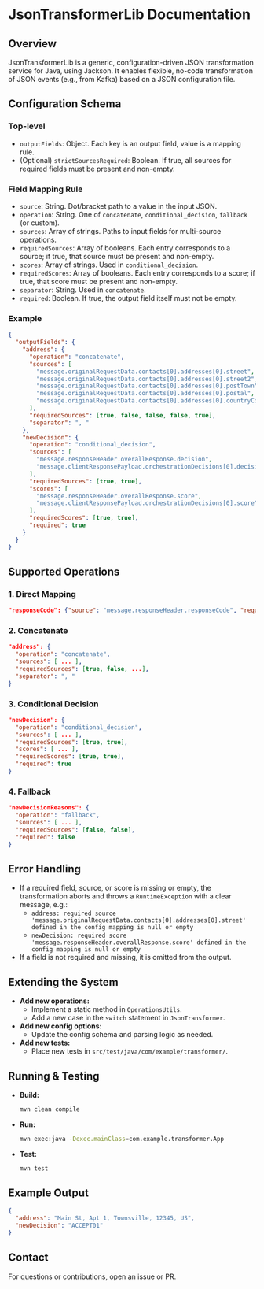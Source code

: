 # JsonTransformerLib Documentation

## Overview
JsonTransformerLib is a generic, configuration-driven JSON transformation service for Java, using Jackson. It enables flexible, no-code transformation of JSON events (e.g., from Kafka) based on a JSON configuration file.

## Configuration Schema

### Top-level
- `outputFields`: Object. Each key is an output field, value is a mapping rule.
- (Optional) `strictSourcesRequired`: Boolean. If true, all sources for required fields must be present and non-empty.

### Field Mapping Rule
- `source`: String. Dot/bracket path to a value in the input JSON.
- `operation`: String. One of `concatenate`, `conditional_decision`, `fallback` (or custom).
- `sources`: Array of strings. Paths to input fields for multi-source operations.
- `requiredSources`: Array of booleans. Each entry corresponds to a source; if true, that source must be present and non-empty.
- `scores`: Array of strings. Used in `conditional_decision`.
- `requiredScores`: Array of booleans. Each entry corresponds to a score; if true, that score must be present and non-empty.
- `separator`: String. Used in `concatenate`.
- `required`: Boolean. If true, the output field itself must not be empty.

### Example
```json
{
  "outputFields": {
    "address": {
      "operation": "concatenate",
      "sources": [
        "message.originalRequestData.contacts[0].addresses[0].street",
        "message.originalRequestData.contacts[0].addresses[0].street2",
        "message.originalRequestData.contacts[0].addresses[0].postTown",
        "message.originalRequestData.contacts[0].addresses[0].postal",
        "message.originalRequestData.contacts[0].addresses[0].countryCode"
      ],
      "requiredSources": [true, false, false, false, true],
      "separator": ", "
    },
    "newDecision": {
      "operation": "conditional_decision",
      "sources": [
        "message.responseHeader.overallResponse.decision",
        "message.clientResponsePayload.orchestrationDecisions[0].decision"
      ],
      "requiredSources": [true, true],
      "scores": [
        "message.responseHeader.overallResponse.score",
        "message.clientResponsePayload.orchestrationDecisions[0].score"
      ],
      "requiredScores": [true, true],
      "required": true
    }
  }
}
```

## Supported Operations

### 1. Direct Mapping
```json
"responseCode": {"source": "message.responseHeader.responseCode", "required": true}
```

### 2. Concatenate
```json
"address": {
  "operation": "concatenate",
  "sources": [ ... ],
  "requiredSources": [true, false, ...],
  "separator": ", "
}
```

### 3. Conditional Decision
```json
"newDecision": {
  "operation": "conditional_decision",
  "sources": [ ... ],
  "requiredSources": [true, true],
  "scores": [ ... ],
  "requiredScores": [true, true],
  "required": true
}
```

### 4. Fallback
```json
"newDecisionReasons": {
  "operation": "fallback",
  "sources": [ ... ],
  "requiredSources": [false, false],
  "required": false
}
```

## Error Handling
- If a required field, source, or score is missing or empty, the transformation aborts and throws a `RuntimeException` with a clear message, e.g.:
  - `address: required source 'message.originalRequestData.contacts[0].addresses[0].street' defined in the config mapping is null or empty`
  - `newDecision: required score 'message.responseHeader.overallResponse.score' defined in the config mapping is null or empty`
- If a field is not required and missing, it is omitted from the output.

## Extending the System
- **Add new operations:**
  - Implement a static method in `OperationsUtils`.
  - Add a new case in the `switch` statement in `JsonTransformer`.
- **Add new config options:**
  - Update the config schema and parsing logic as needed.
- **Add new tests:**
  - Place new tests in `src/test/java/com/example/transformer/`.

## Running & Testing
- **Build:**
  ```sh
  mvn clean compile
  ```
- **Run:**
  ```sh
  mvn exec:java -Dexec.mainClass=com.example.transformer.App
  ```
- **Test:**
  ```sh
  mvn test
  ```

## Example Output
```json
{
  "address": "Main St, Apt 1, Townsville, 12345, US",
  "newDecision": "ACCEPT01"
}
```

## Contact
For questions or contributions, open an issue or PR. 